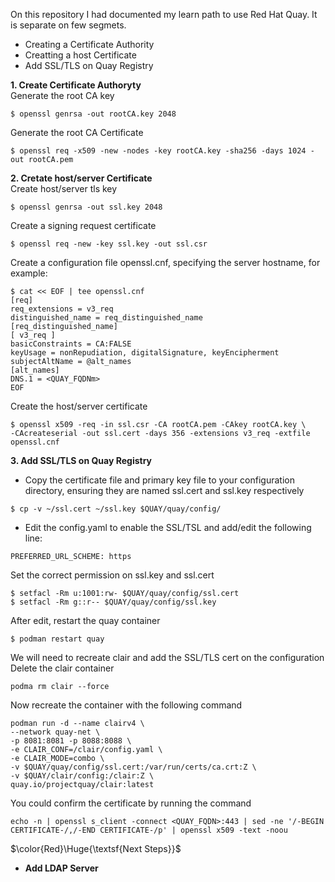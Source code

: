 On this repository I had documented my learn path to use Red Hat Quay. It is separate on few segmets.  
- Creating a Certificate Authority   
- Creatting a host Certificate  
- Add SSL/TLS on Quay Registry

**1. Create Certificate Authoryty**  
Generate the root CA key  
```
$ openssl genrsa -out rootCA.key 2048
```

Generate the root CA Certificate
```
$ openssl req -x509 -new -nodes -key rootCA.key -sha256 -days 1024 -out rootCA.pem
```
**2. Cretate host/server Certificate**  
Create host/server tls key
```
$ openssl genrsa -out ssl.key 2048
```
Create a signing request certificate
```
$ openssl req -new -key ssl.key -out ssl.csr
```
Create a configuration file openssl.cnf, specifying the server hostname, for example:
```
$ cat << EOF | tee openssl.cnf
[req]
req_extensions = v3_req
distinguished_name = req_distinguished_name
[req_distinguished_name]
[ v3_req ]
basicConstraints = CA:FALSE
keyUsage = nonRepudiation, digitalSignature, keyEncipherment
subjectAltName = @alt_names
[alt_names]
DNS.1 = <QUAY_FQDNm>
EOF
```

Create the host/server certificate   
```
$ openssl x509 -req -in ssl.csr -CA rootCA.pem -CAkey rootCA.key \
-CAcreateserial -out ssl.cert -days 356 -extensions v3_req -extfile openssl.cnf
```

**3. Add SSL/TLS on Quay Registry**  
- Copy the certificate file and primary key file to your configuration directory, ensuring they are named ssl.cert and ssl.key respectively
```
$ cp -v ~/ssl.cert ~/ssl.key $QUAY/quay/config/
```

- Edit the config.yaml to enable the SSL/TSL and add/edit the following line:
```
PREFERRED_URL_SCHEME: https
```
Set the correct permission on ssl.key and ssl.cert
```
$ setfacl -Rm u:1001:rw- $QUAY/quay/config/ssl.cert
$ setfacl -Rm g::r-- $QUAY/quay/config/ssl.key
```
After edit, restart the quay container  
```
$ podman restart quay
```

We will need to recreate clair and add the SSL/TLS cert on the configuration  
Delete the clair container
```
podma rm clair --force
```
Now recreate the container with the following command
```
podman run -d --name clairv4 \
--network quay-net \
-p 8081:8081 -p 8088:8088 \
-e CLAIR_CONF=/clair/config.yaml \
-e CLAIR_MODE=combo \
-v $QUAY/quay/config/ssl.cert:/var/run/certs/ca.crt:Z \
-v $QUAY/clair/config:/clair:Z \
quay.io/projectquay/clair:latest
```
You could confirm the certificate by running the command
```
echo -n | openssl s_client -connect <QUAY_FQDN>:443 | sed -ne '/-BEGIN CERTIFICATE-/,/-END CERTIFICATE-/p' | openssl x509 -text -noou
```
$\color{Red}\Huge{\textsf{Next Steps}}$
* **Add LDAP Server**
